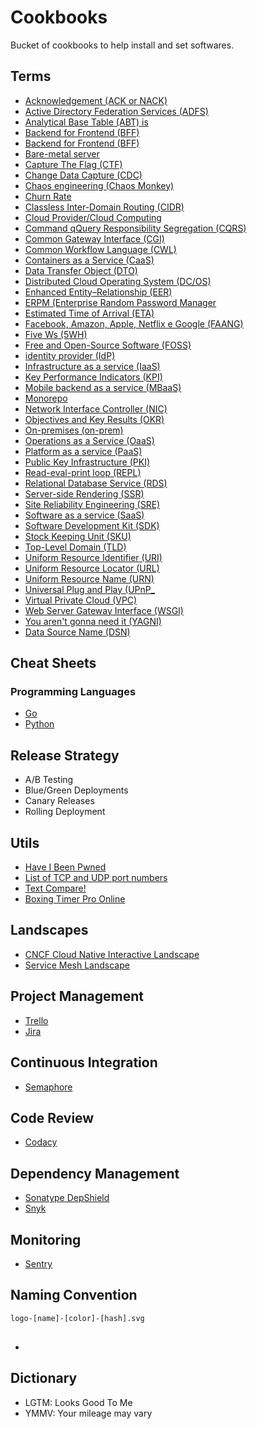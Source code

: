# Cookbooks

<!--
1. https://www.linkedin.com/learning/learning-javascript-debugging-2/welcome
2. https://www.linkedin.com/learning/software-design-from-requirements-to-release/going-from-requirements-to-release
3. https://www.linkedin.com/learning/programming-foundations-beyond-the-fundamentals/broadening-your-knowledge-of-programming-fundamentals

https://www.linkedin.com/learning/web-components-and-modularization-practical-approaches/components-for-the-web
-->

Bucket of cookbooks to help install and set softwares.

## Terms

- [Acknowledgement (ACK or NACK)](https://en.wikipedia.org/wiki/Acknowledgement_(data_networks))
- [Active Directory Federation Services (ADFS)]()
- [Analytical Base Table (ABT) is](https://en.wikipedia.org/wiki/Analytical_base_table)
- [Backend for Frontend (BFF)](https://samnewman.io/patterns/architectural/bff/)
- [Backend for Frontend (BFF)](https://samnewman.io/patterns/architectural/bff/)
- [Bare-metal server](https://en.wikipedia.org/wiki/Bare-metal_server)
- [Capture The Flag (CTF)]()
- [Change Data Capture (CDC)]()
- [Chaos engineering (Chaos Monkey)](https://en.wikipedia.org/wiki/Chaos_engineering)
- [Churn Rate]()
- [Classless Inter-Domain Routing (CIDR)](https://en.wikipedia.org/wiki/Classless_Inter-Domain_Routing)
- [Cloud Provider/Cloud Computing](https://en.wikipedia.org/wiki/Cloud_computing)
- [Command qQuery Responsibility Segregation (CQRS)](https://en.wikipedia.org/wiki/Command%E2%80%93query_separation#Command_query_responsibility_segregation)
- [Common Gateway Interface (CGI)](https://en.wikipedia.org/wiki/Common_Gateway_Interface)
- [Common Workflow Language (CWL)](https://www.commonwl.org/)
- [Containers as a Service (CaaS)]()
- [Data Transfer Object (DTO)]()
- [Distributed Cloud Operating System (DC/OS)]()
- [Enhanced Entity–Relationship (EER)](https://en.wikipedia.org/wiki/Enhanced_entity%E2%80%93relationship_model)
- [ERPM (Enterprise Random Password Manager]()
- [Estimated Time of Arrival (ETA)]()
- [Facebook, Amazon, Apple, Netflix e Google (FAANG)]()
- [Five Ws (5WH)]()
- [Free and Open-Source Software (FOSS)](https://en.wikipedia.org/wiki/Free_and_open-source_software)
- [identity provider (IdP)](https://en.wikipedia.org/wiki/Identity_provider)
- [Infrastructure as a service (IaaS)](https://en.wikipedia.org/wiki/Infrastructure_as_a_service)
- [Key Performance Indicators (KPI)](https://en.wikipedia.org/wiki/Performance_indicator)
- [Mobile backend as a service (MBaaS)](https://en.wikipedia.org/wiki/Mobile_backend_as_a_service)
- [Monorepo](https://en.wikipedia.org/wiki/Monorepo)
- [Network Interface Controller (NIC)](https://en.wikipedia.org/wiki/Network_interface_controller)
- [Objectives and Key Results (OKR)]()
- [On-premises (on-prem)](https://en.wikipedia.org/wiki/On-premises_software)
- [Operations as a Service (OaaS)]()
- [Platform as a service (PaaS)](https://en.wikipedia.org/wiki/Platform_as_a_service)
- [Public Key Infrastructure (PKI)]()
- [Read-eval-print loop (REPL)](https://en.wikipedia.org/wiki/Read-eval-print_loop)
- [Relational Database Service (RDS)]()
- [Server-side Rendering (SSR)]()
- [Site Reliability Engineering (SRE)]()
- [Software as a service (SaaS)](https://en.wikipedia.org/wiki/Software_as_a_service)
- [Software Development Kit (SDK)]()
- [Stock Keeping Unit (SKU)]()
- [Top-Level Domain (TLD)](https://en.wikipedia.org/wiki/Top-level_domain)
- [Uniform Resource Identifier (URI)](https://en.wikipedia.org/wiki/Uniform_resource_identifier)
- [Uniform Resource Locator (URL)](https://en.wikipedia.org/wiki/Uniform_resource_locator)
- [Uniform Resource Name (URN)](https://en.wikipedia.org/wiki/Uniform_resource_name)
- [Universal Plug and Play (UPnP_](https://en.wikipedia.org/wiki/Universal_Plug_and_Play)
- [Virtual Private Cloud (VPC)]()
- [Web Server Gateway Interface (WSGI)](https://en.wikipedia.org/wiki/Web_Server_Gateway_Interface)
- [You aren't gonna need it (YAGNI)](https://en.wikipedia.org/wiki/You_aren%27t_gonna_need_it)
- [Data Source Name (DSN)]()

## Cheat Sheets

### Programming Languages

- [Go](https://github.com/a8m/go-lang-cheat-sheet)
- [Python](https://github.com/gto76/python-cheatsheet)

## Release Strategy

- A/B Testing
- Blue/Green Deployments
- Canary Releases
- Rolling Deployment

## Utils

- [Have I Been Pwned](https://haveibeenpwned.com/)
- [List of TCP and UDP port numbers](https://en.wikipedia.org/wiki/List_of_TCP_and_UDP_port_numbers)
- [Text Compare!](https://text-compare.com/)
- [Boxing Timer Pro Online](http://www.onlineboxingtimer.com/)

## Landscapes

- [CNCF Cloud Native Interactive Landscape](https://landscape.cncf.io/)
- [Service Mesh Landscape](https://layer5.io/landscape/)

## Project Management

- [Trello](https://trello.com)
- [Jira](https://atlassian.com/software/jira)

## Continuous Integration

- [Semaphore](https://semaphoreci.com/)

## Code Review

- [Codacy](https://www.codacy.com/)

## Dependency Management

- [Sonatype DepShield](https://community.sonatype.com/c/depshield)
- [Snyk](https://snyk.io/)

## Monitoring

- [Sentry](https://sentry.io)

## Naming Convention

```txt
logo-[name]-[color]-[hash].svg
```

##

- [](https://github.com/manuelbieh/react-ssr-setup)

## Dictionary

- LGTM: Looks Good To Me
- YMMV: Your mileage may vary
